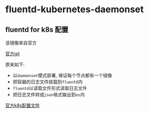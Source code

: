 # fluentd-kubernetes-daemonset

## fluentd for k8s 配置

该镜像来自官方

[官方git](https://github.com/fluent/fluentd-kubernetes-daemonset)

原来如下:

* 以`daemonset`模式部署, 保证每个节点都有一个镜像
* 把容器的日志文件挂载到`fluentd`内
* `fluentd`以读取文件形式读取日志文件
* 把日志文件转成`json`格式输出到`es`内

[官方k8s配置文件](https://github.com/fluent/fluentd-kubernetes-daemonset/blob/master/fluentd-daemonset-elasticsearch.yaml)

